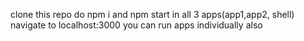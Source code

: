 clone this repo
do npm i and npm start in all 3 apps(app1,app2, shell)
navigate to localhost:3000
you can run apps individually also

